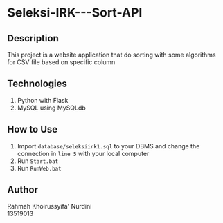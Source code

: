 # Seleksi-IRK---Sort-API

## Description
This project is a website application that do sorting with some algorithms for CSV file based on specific column

## Technologies
1. Python with Flask
2. MySQL using MySQLdb

## How to Use
1. Import `database/seleksiirk1.sql` to your DBMS and change the connection in `line 5` with your local computer
2. Run `Start.bat`
3. Run `RunWeb.bat`

## Author
Rahmah Khoirussyifa' Nurdini<br>
13519013